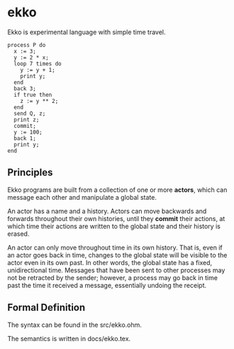 # ekko

Ekko is experimental language with simple time travel.

```
process P do
  x := 3;
  y := 2 * x;
  loop 7 times do
    y := y + 1;
    print y;
  end
  back 3;
  if true then
    z := y ** 2;
  end
  send Q, z;
  print z;
  commit;
  y := 100;
  back 1;
  print y;
end
```

## Principles

Ekko programs are built from a collection of one or more **actors**, which can message each other and manipulate a global state.

An actor has a name and a history. Actors can move backwards and forwards throughout their own histories, until they **commit** their actions, at which time their actions are written to the global state and their history is erased.

An actor can only move throughout time in its own history. That is, even if an actor goes back in time, changes to the global state will be visible to the actor even in its own past. In other words, the global state has a fixed, unidirectional time. Messages that have been sent to other processes may not be retracted by the sender; however, a process may go back in time past the time it received a message, essentially undoing the receipt.

## Formal Definition

The syntax can be found in the src/ekko.ohm.

The semantics is written in docs/ekko.tex.
